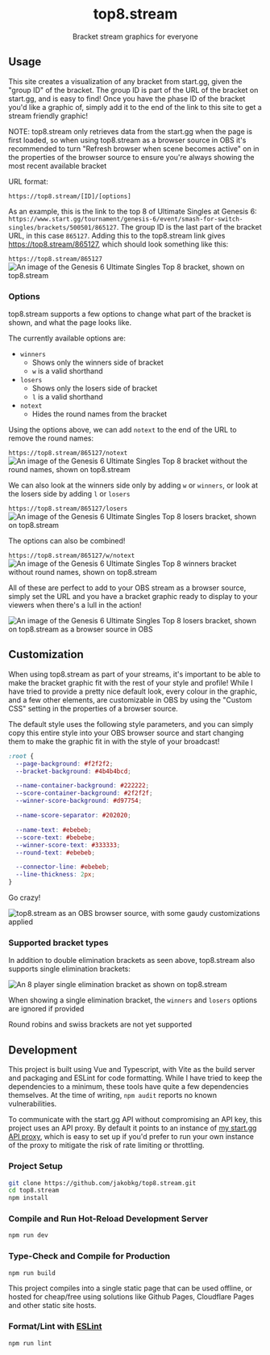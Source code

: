 <div align="center">
  <h1>top8.stream</h1>
  <p>
    Bracket stream graphics for everyone
  </p>
</div>

## Usage
This site creates a visualization of any bracket from start.gg, given the "group ID" of the bracket. The group ID is part of the URL of the bracket on start.gg, and is easy to find! Once you have the phase ID of the bracket you'd like a graphic of, simply add it to the end of the link to this site to get a stream friendly graphic!

NOTE: top8.stream only retrieves data from the start.gg when the page is first loaded, so when using top8.stream as a browser source in OBS it's recommended to turn "Refresh browser when scene becomes active" on in the properties of the browser source to ensure you're always showing the most recent available bracket

URL format: 
```
https://top8.stream/[ID]/[options]
```

As an example, this is the link to the top 8 of Ultimate Singles at Genesis 6: `https://www.start.gg/tournament/genesis-6/event/smash-for-switch-singles/brackets/500501/865127`. The group ID is the last part of the bracket URL, in this case `865127`. Adding this to the top8.stream link gives https://top8.stream/865127, which should look something like this:

`https://top8.stream/865127`
![An image of the Genesis 6 Ultimate Singles Top 8 bracket, shown on top8.stream](https://user-images.githubusercontent.com/25484353/173239654-e3f9026e-f27b-4523-8ecf-f10fc7f68008.png)


### Options
top8.stream supports a few options to change what part of the bracket is shown, and what the page looks like.

The currently available options are:

- `winners`
	+ Shows only the winners side of bracket
	+ `w` is a valid shorthand
- `losers`
	+ Shows only the losers side of bracket
	+ `l` is a valid shorthand
- `notext`
	+ Hides the round names from the bracket

Using the options above, we can add `notext` to the end of the URL to remove the round names:

`https://top8.stream/865127/notext`
![An image of the Genesis 6 Ultimate Singles Top 8 bracket without the round names, shown on top8.stream](https://user-images.githubusercontent.com/25484353/173239681-2693e6f7-ad31-485f-ad77-eeed7b0fb237.png)


We can also look at the winners side only by adding `w` or `winners`, or look at the losers side by adding `l` or `losers`

`https://top8.stream/865127/losers`
![An image of the Genesis 6 Ultimate Singles Top 8 losers bracket, shown on top8.stream](https://user-images.githubusercontent.com/25484353/173239702-ea341a34-490d-4960-be60-725b53e083e2.png)


The options can also be combined!

`https://top8.stream/865127/w/notext`<br />
![An image of the Genesis 6 Ultimate Singles Top 8 winners bracket without round names, shown on top8.stream](https://user-images.githubusercontent.com/25484353/173239723-17b5f980-db12-4019-b29d-17f1d9588cef.png)


All of these are perfect to add to your OBS stream as a browser source, simply set the URL and you have a bracket graphic ready to display to your viewers when there's a lull in the action!

![An image of the Genesis 6 Ultimate Singles Top 8 losers bracket, shown on top8.stream as a browser source in OBS](https://user-images.githubusercontent.com/25484353/173239735-6ecdc3e4-4456-42fa-a144-4abd67a05b26.png)


## Customization

When using top8.stream as part of your streams, it's important to be able to make the bracket graphic fit with the rest of your style and profile! While I have tried to provide a pretty nice default look, every colour in the graphic, and a few other elements, are customizable in OBS by using the "Custom CSS" setting in the properties of a browser source.

The default style uses the following style parameters, and you can simply copy this entire style into your OBS browser source and start changing them to make the graphic fit in with the style of your broadcast!

```css
:root {
  --page-background: #f2f2f2;
  --bracket-background: #4b4b4bcd;

  --name-container-background: #222222;
  --score-container-background: #2f2f2f;
  --winner-score-background: #d97754;

  --name-score-separator: #202020;

  --name-text: #ebebeb;
  --score-text: #bebebe;
  --winner-score-text: #333333;
  --round-text: #ebebeb;

  --connector-line: #ebebeb;
  --line-thickness: 2px;
}
```


Go crazy!

![top8.stream as an OBS browser source, with some gaudy customizations applied](https://user-images.githubusercontent.com/25484353/173239751-04c858d2-b662-4d01-9507-f2010880a537.png)


### Supported bracket types

In addition to double elimination brackets as seen above, top8.stream also supports single elimination brackets:

![An 8 player single elimination bracket as shown on top8.stream](https://user-images.githubusercontent.com/25484353/173351183-7d37832e-b22c-4ea6-a489-efbe16bfde60.png)

When showing a single elimination bracket, the `winners` and `losers` options are ignored if provided

Round robins and swiss brackets are not yet supported

## Development

This project is built using Vue and Typescript, with Vite as the build server and packaging and ESLint for code formatting. While I have tried to keep the dependencies to a minimum, these tools have quite a few dependencies themselves. At the time of writing, `npm audit` reports no known vulnerabilities.

To communicate with the start.gg API without compromising an API key, this project uses an API proxy. By default it points to an instance of [my start.gg API proxy](https://github.com/jakobkg/startgg-api-proxy), which is easy to set up if you'd prefer to run your own instance of the proxy to mitigate the risk of rate limiting or throttling.

### Project Setup

```sh
git clone https://github.com/jakobkg/top8.stream.git
cd top8.stream
npm install
```

### Compile and Run Hot-Reload Development Server

```sh
npm run dev
```

### Type-Check and Compile for Production

```sh
npm run build
```
This project compiles into a single static page that can be used offline, or hosted for cheap/free using solutions like Github Pages, Cloudflare Pages and other static site hosts.

### Format/Lint with [ESLint](https://eslint.org/)

```sh
npm run lint
```
